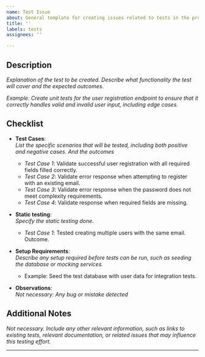 ```yaml
---
name: Test Issue
about: General template for creating issues related to tests in the project, including a descriptions, and a structured checklist for test requirements.
title: ''
labels: tests
assignees: ''

---
```


## Description
*Explanation of the test to be created. Describe what functionality the test will cover and the expected outcomes.*

*Example: Create unit tests for the user registration endpoint to ensure that it correctly handles valid and invalid user input, including edge cases.*

## Checklist
- **Test Cases**:  
  *List the specific scenarios that will be tested, including both positive and negative cases. And the outcomes*
  - *Test Case 1*: Validate successful user registration with all required fields filled correctly.
  - *Test Case 2*: Validate error response when attempting to register with an existing email.
  - *Test Case 3*: Validate error response when the password does not meet complexity requirements.
  - *Test Case 4*: Validate response when required fields are missing.

- **Static testing**:  
  *Specify the static testing done.*
  - *Test Case 1*: Tested creating multiple users with the same email. Outcome. 

- **Setup Requirements**:  
  *Describe any setup required before tests can be run, such as seeding the database or mocking services.*
  - Example: Seed the test database with user data for integration tests.

- **Observations**:  
  *Not necessary: Any bug or mistake detected*

## Additional Notes
*Not necessary. Include any other relevant information, such as links to existing tests, relevant documentation, or related issues that may influence this testing effort.*

---
